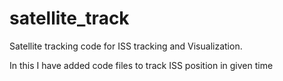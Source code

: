 # satellite_track
Satellite tracking code for ISS tracking and Visualization.

In this I have added code files to track ISS position in given time
